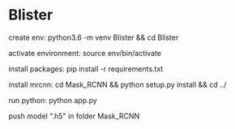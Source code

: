 # Blister

create env: python3.6 -m venv Blister && cd Blister

activate environment: source env/bin/activate

install packages: pip install -r requirements.txt

install mrcnn: cd Mask_RCNN && python setup.py install && cd ../

run python: python app.py

push model ".h5" in folder Mask_RCNN
